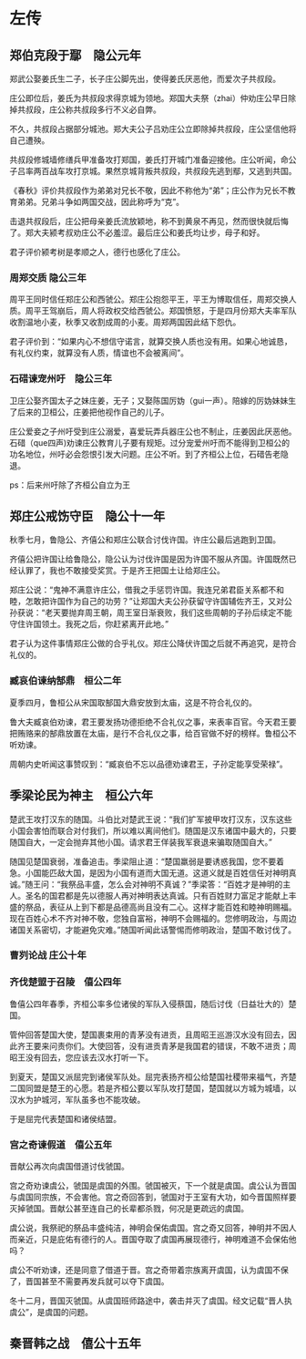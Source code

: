 # 左传

## 郑伯克段于鄢　隐公元年

郑武公娶姜氏生二子，长子庄公脚先出，使得姜氏厌恶他，而爱次子共叔段。

庄公即位后，姜氏为共叔段求得京城为领地。郑国大夫祭（zhai）仲劝庄公早日除掉共叔段，庄公称共叔段多行不义必自弊。

不久，共叔段占据部分城池。郑大夫公子吕劝庄公立即除掉共叔段，庄公坚信他将自己遭殃。

共叔段修城墙修缮兵甲准备攻打郑国，姜氏打开城门准备迎接他。庄公听闻，命公子吕率两百战车攻打京城。果然京城背叛共叔段，共叔段先逃到鄢，又逃到共国。

《春秋》评价共叔段作为弟弟对兄长不敬，因此不称他为“弟”；庄公作为兄长不教育弟弟。兄弟斗争如两国交战，因此称呼为“克”。

击退共叔段后，庄公把母亲姜氏流放颖地，称不到黄泉不再见，然而很快就后悔了。郑大夫颍考叔劝庄公不必羞涩。最后庄公和姜氏均让步，母子和好。

君子评价颍考树是孝顺之人，德行也感化了庄公。

### 周郑交质 隐公三年

周平王同时信任郑庄公和西虢公。郑庄公抱怨平王，平王为博取信任，周郑交换人质。周平王驾崩后，周人将政权交给西虢公。郑国愤怒，于是四月份郑大夫率军队收割温地小麦，秋季又收割成周的小麦。周郑两国因此结下怨仇。

君子评价到：“如果内心不想信守诺言，就算交换人质也没有用。如果心地诚恳，有礼仪约束，就算没有人质，情谊也不会被离间”。

### 石碏谏宠州吁　隐公三年

卫庄公娶齐国太子之妹庄姜，无子；又娶陈国厉妫（gui一声）。陪嫁的厉妫妹妹生了后来的卫桓公，庄姜把他视作自己的儿子。

庄公爱妾之子州吁受到庄公溺爱，喜爱玩弄兵器庄公也不制止，庄姜因此厌恶他。石碏（que四声)劝谏庄公教育儿子要有规矩。过分宠爱州吁而不能得到卫桓公的功名地位，州吁必会怨恨引发大问题。庄公不听。到了齐桓公上位，石碏告老隐退。

ps：后来州吁除了齐桓公自立为王

## 郑庄公戒饬守臣　隐公十一年

秋季七月，鲁隐公、齐僖公和郑庄公联合讨伐许国。许庄公最后逃跑到卫国。

齐僖公把许国让给鲁隐公，隐公认为讨伐许国是因为许国不服从齐国。许国既然已经认罪了，我也不敢接受奖赏。于是齐王把国土让给郑庄公。

郑庄公说：“鬼神不满意许庄公，借我之手惩罚许国。我连兄弟君臣关系都不和睦，怎敢把许国作为自己的功劳？”让郑国大夫公孙获留守许国辅佐齐王，又对公孙获说：“老天要抛弃周王朝，周王室日渐衰败，我们这些周朝的子孙后续定不能守住许国领土。我死之后，你赶紧离开此地。”

君子认为这件事情郑庄公做的合乎礼仪。郑庄公降伏许国之后就不再追究，是符合礼仪的。

### 臧哀伯谏纳郜鼎　桓公二年

夏季四月，鲁桓公从宋国取郜国大鼎安放到太庙，这是不符合礼仪的。

鲁大夫臧哀伯劝谏，君王要发扬功德拒绝不合礼仪之事，来表率百官。今天君王要把贿赂来的郜鼎放置在太庙，是行不合礼仪之事，给百官做不好的榜样。鲁桓公不听劝谏。

周朝内史听闻这事赞叹到：“臧哀伯不忘以品德劝谏君王，子孙定能享受荣禄”。

## 季梁论民为神主　桓公六年

楚武王攻打汉东的随国。斗伯比对楚武王说：“我们扩军披甲攻打汉东，汉东这些小国会害怕而联合对付我们，所以难以离间他们。随国是汉东诸国中最大的，只要随国自大，一定会抛弃其他小国。请求君王佯装我军衰退来骗取随国自大。”

随国见楚国衰弱，准备追击。季梁阻止道：“楚国羸弱是要诱惑我国，您不要着急。小国能匹敌大国，是因为小国有道而大国无道。这道义就是百姓信任对神明真诚。”随王问：“我祭品丰盛，怎么会对神明不真诚？”季梁答：“百姓才是神明的主人。圣名的国君都是先以德服人再对神明表达真诚。只有百姓财力富足才能献上丰盛的祭品，表征从上到下都是品德高尚且没有二心。这样才能百姓和睦神明赐福。现在百姓心术不齐对神不敬，您独自富裕，神明不会赐福的。您修明政治，与周边诸国关系密切，才能避免灾难。”随国听闻此话警惕而修明政治，楚国不敢讨伐了。

### 曹刿论战 庄公十年

### 齐伐楚盟于召陵　僖公四年

鲁僖公四年春季，齐桓公率多位诸侯的军队入侵蔡国，随后讨伐（日益壮大的）楚国。

管仲回答楚国大使，楚国裹束用的青茅没有进贡，且周昭王巡游汉水没有回去，因此齐王要来问责你们。大使回答，没有进贡青茅是我国君的错误，不敢不进贡；周昭王没有回去，您应该去汉水打听一下。

到夏天，楚国又派屈完到诸侯军队处。屈完表扬齐桓公给楚国社稷带来福气，齐楚二国同盟是楚王的心愿。若是齐桓公要以军队攻打楚国，楚国就以方城为城墙，以汉水为护城河，军队虽多也不能攻破。

于是屈完代表楚国和诸侯结盟。

### 宫之奇谏假道　僖公五年

晋献公再次向虞国借道讨伐虢国。

宫之奇劝谏虞公，虢国是虞国的外围。虢国被灭，下一个就是虞国。虞公认为晋国与虞国同宗族，不会害他。宫之奇回答到，虢国对于王室有大功，如今晋国照样要灭掉虢国。晋献公甚至连自己的长辈都杀戮，何况是更疏远的虞国。

虞公说，我祭祀的祭品丰盛纯洁，神明会保佑虞国。宫之奇又回答，神明并不因人而亲近，只是庇佑有德行的人。晋国夺取了虞国再展现德行，神明难道不会保佑他吗？

虞公不听劝谏，还是同意了借道于晋。宫之奇带着宗族离开虞国，认为虞国不保了，晋国甚至不需要再发兵就可以夺下虞国。

冬十二月，晋国灭虢国。从虞国班师路途中，袭击并灭了虞国。经文记载“晋人执虞公”，是虞国的问题。

## 秦晋韩之战　僖公十五年